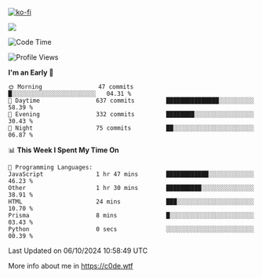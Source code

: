 [![ko-fi](https://ko-fi.com/img/githubbutton_sm.svg)](https://ko-fi.com/Z8Z4Y2LKX)

<a href="https://wakatime.com"><img src="https://wakatime.com/share/@c0dezin/b7f18a7c-ab3a-40b8-8bc7-b1b7bf71f1d6.svg" /></a>

<!--START_SECTION:waka-->
![Code Time](http://img.shields.io/badge/Code%20Time-112%20hrs%2049%20mins-blue)

![Profile Views](http://img.shields.io/badge/Profile%20Views-1-blue)

**I'm an Early 🐤** 

```text
🌞 Morning                47 commits          █░░░░░░░░░░░░░░░░░░░░░░░░   04.31 % 
🌆 Daytime                637 commits         ███████████████░░░░░░░░░░   58.39 % 
🌃 Evening                332 commits         ████████░░░░░░░░░░░░░░░░░   30.43 % 
🌙 Night                  75 commits          ██░░░░░░░░░░░░░░░░░░░░░░░   06.87 % 
```


📊 **This Week I Spent My Time On** 

```text
💬 Programming Languages: 
JavaScript               1 hr 47 mins        ████████████░░░░░░░░░░░░░   46.23 % 
Other                    1 hr 30 mins        ██████████░░░░░░░░░░░░░░░   38.91 % 
HTML                     24 mins             ███░░░░░░░░░░░░░░░░░░░░░░   10.70 % 
Prisma                   8 mins              █░░░░░░░░░░░░░░░░░░░░░░░░   03.43 % 
Python                   0 secs              ░░░░░░░░░░░░░░░░░░░░░░░░░   00.39 % 
```


 Last Updated on 06/10/2024 10:58:49 UTC
<!--END_SECTION:waka-->

More info about me in https://c0de.wtf

